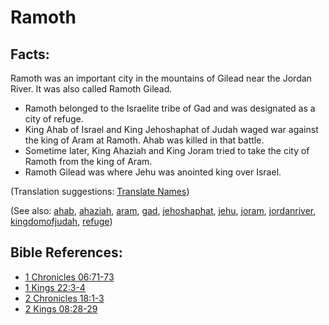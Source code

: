 # Ramoth #

## Facts: ##

Ramoth was an important city in the mountains of Gilead near the Jordan River. It was also called Ramoth Gilead.

* Ramoth belonged to the Israelite tribe of Gad and was designated as a city of refuge.
* King Ahab of Israel and King Jehoshaphat of Judah waged war against the king of Aram at Ramoth. Ahab was killed in that battle.
* Sometime later, King Ahaziah and King Joram tried to take the city of Ramoth from the king of Aram.
* Ramoth Gilead was where Jehu was anointed king over Israel.

(Translation suggestions: [Translate Names](https://git.door43.org/Door43/en-ta-translate-vol1/src/master/content/translate_names.md))

(See also: [ahab](../other/ahab.md), [ahaziah](../other/ahaziah.md),  [aram](../other/aram.md), [gad](../other/gad.md), [jehoshaphat](../other/jehoshaphat.md), [jehu](../other/jehu.md), [joram](../other/joram.md), [jordanriver](../other/jordanriver.md), [kingdomofjudah](../other/kingdomofjudah.md), [refuge](../kt/refuge.md))

## Bible References: ##

* [1 Chronicles 06:71-73](https://door43.org/en/bible/notes/1ch/06/71)
* [1 Kings 22:3-4](https://door43.org/en/bible/notes/1ki/22/03)
* [2 Chronicles 18:1-3](https://door43.org/en/bible/notes/2ch/18/01)
* [2 Kings 08:28-29](https://door43.org/en/bible/notes/2ki/08/28)

